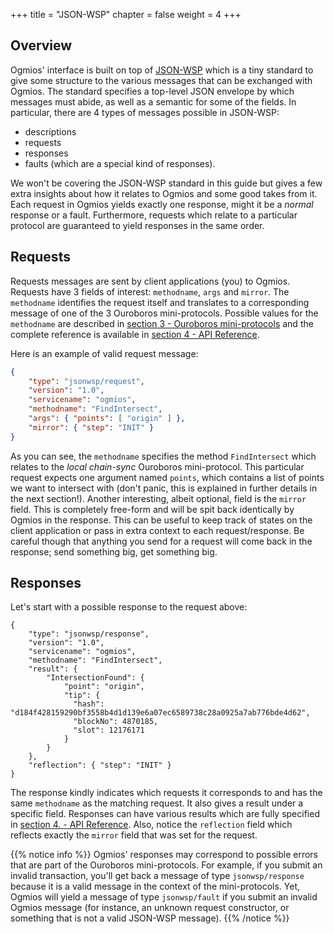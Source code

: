 +++
title = "JSON-WSP"
chapter = false
weight = 4
+++

## Overview 

Ogmios' interface is built on top of [JSON-WSP](https://en.wikipedia.org/wiki/JSON-WSP) which is a tiny standard to give some structure to the various messages that can be exchanged with Ogmios. The standard specifies a top-level JSON envelope by which messages must abide, as well as a semantic for some of the fields. In particular, there are 4 types of messages possible in JSON-WSP:

- descriptions
- requests
- responses
- faults (which are a special kind of responses).

We won't be covering the JSON-WSP standard in this guide but gives a few extra insights about how it relates to Ogmios and some good takes from it. Each request in Ogmios yields exactly one response, might it be a _normal_ response or a fault. Furthermore, requests which relate to a particular protocol are guaranteed to yield responses in the same order. 

## Requests

Requests messages are sent by client applications (you) to Ogmios. Requests have 3 fields of interest: `methodname`, `args` and `mirror`. The `methodname` identifies the request itself and translates to a corresponding message of one of the 3 Ouroboros mini-protocols. Possible values for the `methodname` are described in [section 3 - Ouroboros mini-protocols](../../mini-protocols) and the complete reference is available in [section 4 - API Reference](../../api-reference).

Here is an example of valid request message:

```json
{ 
    "type": "jsonwsp/request",
    "version": "1.0",
    "servicename": "ogmios",
    "methodname": "FindIntersect",
    "args": { "points": [ "origin" ] },
    "mirror": { "step": "INIT" }
}
```

As you can see, the `methodname` specifies the method `FindIntersect` which relates to the _local chain-sync_ Ouroboros mini-protocol. This particular request expects one argument named `points`, which contains a list of points we want to intersect with (don't panic, this is explained in further details in the next section!). Another interesting, albeit optional, field is the `mirror` field. This is completely free-form and will be spit back identically by Ogmios in the response. This can be useful to keep track of states on the client application or pass in extra context to each request/response. Be careful though that anything you send for a request will come back in the response; send something big, get something big. 

## Responses

Let's start with a possible response to the request above:

```
{
    "type": "jsonwsp/response",
    "version": "1.0",
    "servicename": "ogmios",
    "methodname": "FindIntersect",
    "result": {
        "IntersectionFound": {
            "point": "origin",
            "tip": {
              "hash": "d184f428159290bf3558b4d1d139e6a07ec6589738c28a0925a7ab776bde4d62",
              "blockNo": 4870185,
              "slot": 12176171
            }
        }
    },
    "reflection": { "step": "INIT" }
}
```

The response kindly indicates which requests it corresponds to and has the same `methodname` as the matching request. It also gives a result under a specific field. Responses can have various results which are fully specified in [section 4. - API Reference](../../api-reference). Also, notice the `reflection` field which reflects exactly the `mirror` field that was set for the request.

{{% notice info %}}
Ogmios' responses may correspond to possible errors that are part of the Ouroboros mini-protocols. For example, if you submit an invalid transaction, you'll get back a message of type `jsonwsp/response` because it is a valid message in the context of the mini-protocols. Yet, Ogmios will yield a message of type `jsonwsp/fault` if you submit an invalid Ogmios message (for instance, an unknown request constructor, or something that is not a valid JSON-WSP message).
{{% /notice %}}
